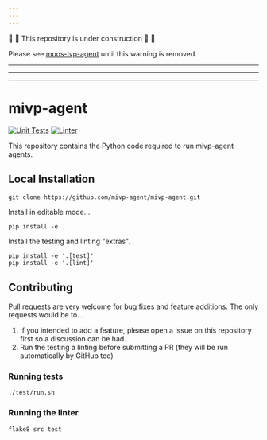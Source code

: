 ```yaml
---
---
---
```

🚧 🚧 This repository is under construction 🚧 🚧

Please see [moos-ivp-agent](https://github.com/mivp-agent/moos-ivp-agent) until this warning is removed.


---
---
---

# mivp-agent

[![Unit Tests](https://github.com/mivp-agent/mivp-agent/actions/workflows/unit-tests.yml/badge.svg)](https://github.com/mivp-agent/mivp-agent/actions/workflows/unit-tests.yml)
[![Linter](https://github.com/mivp-agent/mivp-agent/actions/workflows/linter.yml/badge.svg)](https://github.com/mivp-agent/mivp-agent/actions/workflows/linter.yml)

This repository contains the Python code required to run mivp-agent agents.

## Local Installation

```
git clone https://github.com/mivp-agent/mivp-agent.git
```

Install in editable mode...

```
pip install -e .
```

Install the testing and linting "extras".

```
pip install -e '.[test]'
pip install -e '.[lint]'
```

## Contributing

Pull requests are very welcome for bug fixes and feature additions. The only requests would be to...

1. If you intended to add a feature, please open a issue on this repository first so a discussion can be had.
2. Run the testing a linting before submitting a PR (they will be run automatically by GitHub too)

### Running tests

```
./test/run.sh
```

### Running the linter

```
flake8 src test
```
